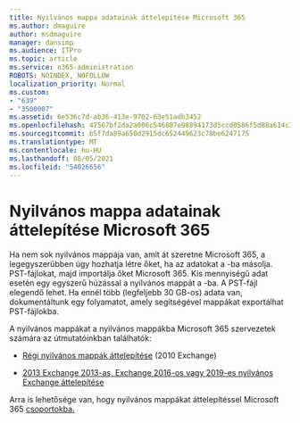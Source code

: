 ```yaml
---
title: Nyilvános mappa adatainak áttelepítése Microsoft 365
ms.author: dmaguire
author: msdmaguire
manager: dansimp
ms.audience: ITPro
ms.topic: article
ms.service: o365-administration
ROBOTS: NOINDEX, NOFOLLOW
localization_priority: Normal
ms.custom:
- "639"
- "3500007"
ms.assetid: 6e536c7d-ab36-413e-9702-63e51adb3452
ms.openlocfilehash: 47567bf2da2a006c546807e98894173d5ccd0586f5d88a614c31569cb3f462f9
ms.sourcegitcommit: b5f7da89a650d2915dc652449623c78be6247175
ms.translationtype: MT
ms.contentlocale: hu-HU
ms.lasthandoff: 08/05/2021
ms.locfileid: "54026656"
---
```

# <a name="migrate-public-folder-data-to-microsoft-365"></a>Nyilvános mappa adatainak áttelepítése Microsoft 365

Ha nem sok nyilvános mappája van, amit át szeretne Microsoft 365, a legegyszerűbben úgy hozhatja létre őket, ha az adatokat a -ba másolja. PST-fájlokat, majd importálja őket Microsoft 365. Kis mennyiségű adat esetén egy egyszerű húzással a nyilvános mappát a -ba. A PST-fájl elegendő lehet. Ha ennél több (legfeljebb 30 GB-os) [](https://technet.microsoft.com/library/dn874017%28v=exchg.150%29.aspx) adata van, dokumentáltunk egy folyamatot, amely segítségével mappákat exportálhat PST-fájlokba.
  
A nyilvános mappákat a nyilvános mappákba Microsoft 365 szervezetek számára az útmutatóinkban találhatók:
  
- [Régi nyilvános mappák áttelepítése](https://docs.microsoft.com/exchange/collaboration-exo/public-folders/batch-migration-of-legacy-public-folders) (2010 Exchange)

- [2013 Exchange 2013-as, Exchange 2016-os vagy 2019-es nyilvános Exchange áttelepítése](https://docs.microsoft.com/Exchange/collaboration/public-folders/migrate-to-exchange-online)

Arra is lehetősége van, hogy nyilvános mappákat áttelepítéssel Microsoft 365 [csoportokba.](https://docs.microsoft.com/exchange/collaboration-exo/public-folders/migrate-your-public-folders-to-microsoft-365-groups)
  